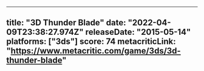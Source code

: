 
---
title: "3D Thunder Blade"
date: "2022-04-09T23:38:27.974Z"
releaseDate: "2015-05-14"
platforms: ["3ds"]
score: 74
metacriticLink: "https://www.metacritic.com/game/3ds/3d-thunder-blade"
---
